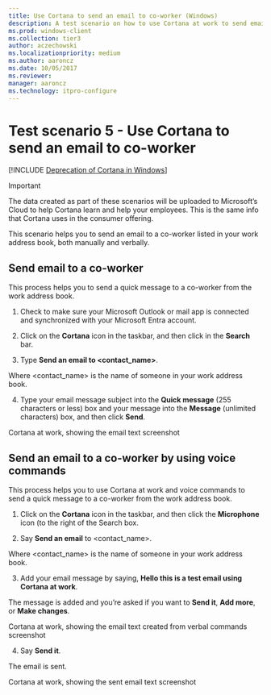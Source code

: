 ```yaml
---
title: Use Cortana to send an email to co-worker (Windows)
description: A test scenario on how to use Cortana at work to send email to a co-worker.
ms.prod: windows-client
ms.collection: tier3
author: aczechowski
ms.localizationpriority: medium
ms.author: aaroncz
ms.date: 10/05/2017
ms.reviewer: 
manager: aaroncz
ms.technology: itpro-configure
---
```


# Test scenario 5 - Use Cortana to send an email to co-worker
<!--Using include for Cortana in Windows deprecation -->
[!INCLUDE [Deprecation of Cortana in Windows](./includes/cortana-deprecation.md)]

>[!Important]
>The data created as part of these scenarios will be uploaded to Microsoft’s Cloud to help Cortana learn and help your employees. This is the same info that Cortana uses in the consumer offering.

This scenario helps you to send an email to a co-worker listed in your work address book, both manually and verbally.

## Send email to a co-worker

This process helps you to send a quick message to a co-worker from the work address book.

1. Check to make sure your Microsoft Outlook or mail app is connected and synchronized with your Microsoft Entra account.

2. Click on the **Cortana** icon in the taskbar, and then click in the **Search** bar.

3. Type **Send an email to <contact_name>**.

Where <contact_name> is the name of someone in your work address book.

4. Type your email message subject into the **Quick message** (255 characters or less) box and your message into the **Message** (unlimited characters) box, and then click **Send**.

Cortana at work, showing the email text
screenshot

## Send an email to a co-worker by using voice commands

This process helps you to use Cortana at work and voice commands to send a quick message to a co-worker from the work address book.

1. Click on the **Cortana** icon in the taskbar, and then click the **Microphone** icon (to the right of the Search box.

2. Say **Send an email** to <contact_name>.

Where <contact_name> is the name of someone in your work address book.

3. Add your email message by saying, **Hello this is a test email using Cortana at work**.

The message is added and you’re asked if you want to **Send it**, **Add more**, or **Make changes**.

Cortana at work, showing the email text created from verbal commands
screenshot

4. Say **Send it**.

The email is sent.

Cortana at work, showing the sent email text
screenshot
